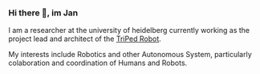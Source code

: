 ### Hi there 👋, im Jan

I am a researcher at the university of heidelberg currently working as the project lead and architect of the [TriPed Robot](https://github.com/TriPed-Robot).

My interests include Robotics and other Autonomous System, particularly colaboration and coordination of Humans and Robots.
<!--
**liquidcronos/liquidcronos** is a ✨ _special_ ✨ repository because its `README.md` (this file) appears on your GitHub profile.

Here are some ideas to get you started:

- 🔭 I’m currently working on ...
- 🌱 I’m currently learning ...
- 👯 I’m looking to collaborate on ...
- 🤔 I’m looking for help with ...
- 💬 Ask me about ...
- 📫 How to reach me: ...
- 😄 Pronouns: ...
- ⚡ Fun fact: ...
-->
